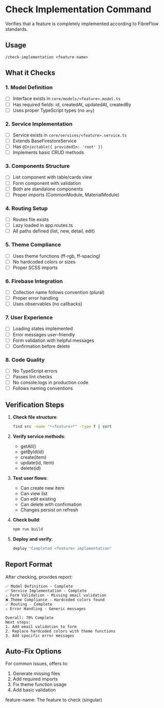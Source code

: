 # Check Implementation Command

Verifies that a feature is completely implemented according to FibreFlow standards.

## Usage
```
/check-implementation <feature-name>
```

## What it Checks

### 1. Model Definition
- [ ] Interface exists in `core/models/<feature>.model.ts`
- [ ] Has required fields: id, createdAt, updatedAt, createdBy
- [ ] Uses proper TypeScript types (no `any`)

### 2. Service Implementation
- [ ] Service exists in `core/services/<feature>.service.ts`
- [ ] Extends BaseFirestoreService
- [ ] Has `@Injectable({ providedIn: 'root' })`
- [ ] Implements basic CRUD methods

### 3. Components Structure
- [ ] List component with table/cards view
- [ ] Form component with validation
- [ ] Both are standalone components
- [ ] Proper imports (CommonModule, MaterialModule)

### 4. Routing Setup
- [ ] Routes file exists
- [ ] Lazy loaded in app.routes.ts
- [ ] All paths defined (list, new, detail, edit)

### 5. Theme Compliance
- [ ] Uses theme functions (ff-rgb, ff-spacing)
- [ ] No hardcoded colors or sizes
- [ ] Proper SCSS imports

### 6. Firebase Integration
- [ ] Collection name follows convention (plural)
- [ ] Proper error handling
- [ ] Uses observables (no callbacks)

### 7. User Experience
- [ ] Loading states implemented
- [ ] Error messages user-friendly
- [ ] Form validation with helpful messages
- [ ] Confirmation before delete

### 8. Code Quality
- [ ] No TypeScript errors
- [ ] Passes lint checks
- [ ] No console.logs in production code
- [ ] Follows naming conventions

## Verification Steps

1. **Check file structure**:
   ```bash
   find src -name "*<feature>*" -type f | sort
   ```

2. **Verify service methods**:
   - getAll()
   - getById(id)
   - create(item)
   - update(id, item)
   - delete(id)

3. **Test user flows**:
   - Can create new item
   - Can view list
   - Can edit existing
   - Can delete with confirmation
   - Changes persist on refresh

4. **Check build**:
   ```bash
   npm run build
   ```

5. **Deploy and verify**:
   ```bash
   deploy "Completed <feature> implementation"
   ```

## Report Format

After checking, provides report:

```
✅ Model Definition - Complete
✅ Service Implementation - Complete  
⚠️ Form Validation - Missing email validation
❌ Theme Compliance - Hardcoded colors found
✅ Routing - Complete
⚠️ Error Handling - Generic messages

Overall: 70% Complete
Next steps:
1. Add email validation to form
2. Replace hardcoded colors with theme functions
3. Add specific error messages
```

## Auto-Fix Options

For common issues, offers to:
1. Generate missing files
2. Add required imports
3. Fix theme function usage
4. Add basic validation

<arguments>
feature-name: The feature to check (singular)
</arguments>